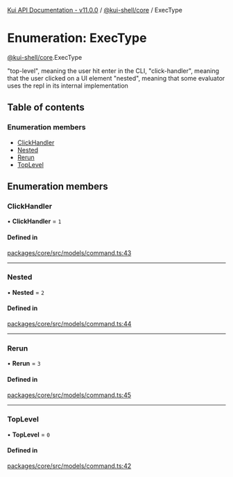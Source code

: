 [Kui API Documentation - v11.0.0](../README.md) / [@kui-shell/core](../modules/kui_shell_core.md) / ExecType

# Enumeration: ExecType

[@kui-shell/core](../modules/kui_shell_core.md).ExecType

"top-level", meaning the user hit enter in the CLI,
"click-handler", meaning that the user clicked on a UI element
"nested", meaning that some evaluator uses the repl in its internal implementation

## Table of contents

### Enumeration members

- [ClickHandler](kui_shell_core.ExecType.md#clickhandler)
- [Nested](kui_shell_core.ExecType.md#nested)
- [Rerun](kui_shell_core.ExecType.md#rerun)
- [TopLevel](kui_shell_core.ExecType.md#toplevel)

## Enumeration members

### ClickHandler

• **ClickHandler** = `1`

#### Defined in

[packages/core/src/models/command.ts:43](https://github.com/kubernetes-sigs/kui/blob/kui/packages/core/src/models/command.ts#L43)

---

### Nested

• **Nested** = `2`

#### Defined in

[packages/core/src/models/command.ts:44](https://github.com/kubernetes-sigs/kui/blob/kui/packages/core/src/models/command.ts#L44)

---

### Rerun

• **Rerun** = `3`

#### Defined in

[packages/core/src/models/command.ts:45](https://github.com/kubernetes-sigs/kui/blob/kui/packages/core/src/models/command.ts#L45)

---

### TopLevel

• **TopLevel** = `0`

#### Defined in

[packages/core/src/models/command.ts:42](https://github.com/kubernetes-sigs/kui/blob/kui/packages/core/src/models/command.ts#L42)
